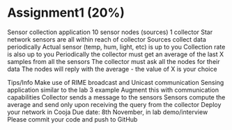 # Assignment1 (20%)
Sensor collection application
10 sensor nodes (sources)
1 collector
Star network
sensors are all within reach of collector
Sources collect data periodically
Actual sensor (temp, hum, light, etc) is up to you
Collection rate is also up to you
Periodically the collector must get an average of the last X samples from all the sensors
The collector must ask all the nodes for their data
The nodes will reply with the average - the value of X is your choice

Tips/Info
Make use of RIME broadcast and Unicast communication
Sensing application similar to the lab 3 example
 Augment this with communication capabilities
Collector sends a message to the sensors
Sensors compute the average and send only upon receiving the query from the collector
Deploy your network in Cooja
Due date: 8th November, in lab demo/interview
Please commit your code and push to GitHub

